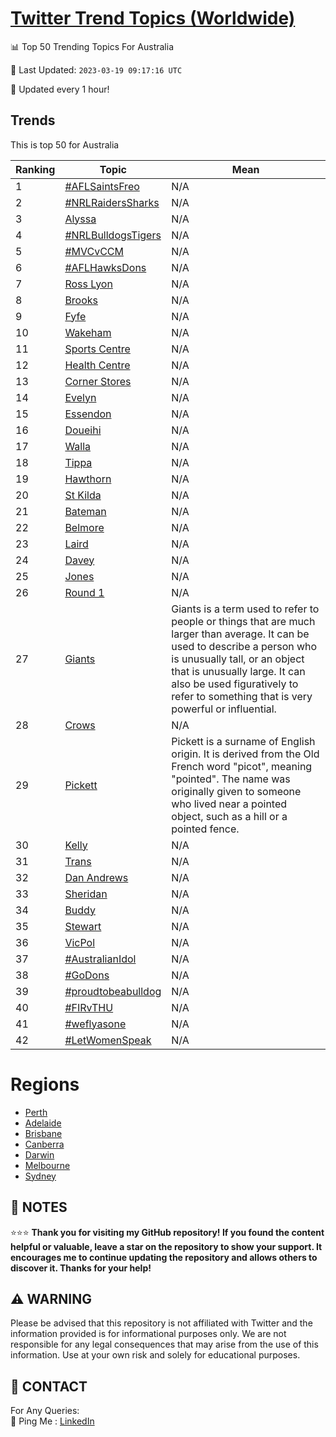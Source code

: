 [Twitter Trend Topics (Worldwide)](https://github.com/ErcinDedeoglu/Twitter-Trend-Topics)
==========


📊 Top 50 Trending Topics For Australia

📆 Last Updated: `2023-03-19 09:17:16 UTC`

🔧 Updated every 1 hour!


## Trends

This is top 50 for Australia

| Ranking | Topic | Mean |
| ------- | ------------ | ------------ |
| 1 | [#AFLSaintsFreo](http://twitter.com/search?q=%23AFLSaintsFreo) | N/A |
| 2 | [#NRLRaidersSharks](http://twitter.com/search?q=%23NRLRaidersSharks) | N/A |
| 3 | [Alyssa](http://twitter.com/search?q=Alyssa) | N/A |
| 4 | [#NRLBulldogsTigers](http://twitter.com/search?q=%23NRLBulldogsTigers) | N/A |
| 5 | [#MVCvCCM](http://twitter.com/search?q=%23MVCvCCM) | N/A |
| 6 | [#AFLHawksDons](http://twitter.com/search?q=%23AFLHawksDons) | N/A |
| 7 | [Ross Lyon](http://twitter.com/search?q=Ross+Lyon) | N/A |
| 8 | [Brooks](http://twitter.com/search?q=Brooks) | N/A |
| 9 | [Fyfe](http://twitter.com/search?q=Fyfe) | N/A |
| 10 | [Wakeham](http://twitter.com/search?q=Wakeham) | N/A |
| 11 | [Sports Centre](http://twitter.com/search?q=Sports+Centre) | N/A |
| 12 | [Health Centre](http://twitter.com/search?q=Health+Centre) | N/A |
| 13 | [Corner Stores](http://twitter.com/search?q=Corner+Stores) | N/A |
| 14 | [Evelyn](http://twitter.com/search?q=Evelyn) | N/A |
| 15 | [Essendon](http://twitter.com/search?q=Essendon) | N/A |
| 16 | [Doueihi](http://twitter.com/search?q=Doueihi) | N/A |
| 17 | [Walla](http://twitter.com/search?q=Walla) | N/A |
| 18 | [Tippa](http://twitter.com/search?q=Tippa) | N/A |
| 19 | [Hawthorn](http://twitter.com/search?q=Hawthorn) | N/A |
| 20 | [St Kilda](http://twitter.com/search?q=St+Kilda) | N/A |
| 21 | [Bateman](http://twitter.com/search?q=Bateman) | N/A |
| 22 | [Belmore](http://twitter.com/search?q=Belmore) | N/A |
| 23 | [Laird](http://twitter.com/search?q=Laird) | N/A |
| 24 | [Davey](http://twitter.com/search?q=Davey) | N/A |
| 25 | [Jones](http://twitter.com/search?q=Jones) | N/A |
| 26 | [Round 1](http://twitter.com/search?q=Round+1) | N/A |
| 27 | [Giants](http://twitter.com/search?q=Giants) | Giants is a term used to refer to people or things that are much larger than average. It can be used to describe a person who is unusually tall, or an object that is unusually large. It can also be used figuratively to refer to something that is very powerful or influential. |
| 28 | [Crows](http://twitter.com/search?q=Crows) | N/A |
| 29 | [Pickett](http://twitter.com/search?q=Pickett) | Pickett is a surname of English origin. It is derived from the Old French word "picot", meaning "pointed". The name was originally given to someone who lived near a pointed object, such as a hill or a pointed fence. |
| 30 | [Kelly](http://twitter.com/search?q=Kelly) | N/A |
| 31 | [Trans](http://twitter.com/search?q=Trans) | N/A |
| 32 | [Dan Andrews](http://twitter.com/search?q=Dan+Andrews) | N/A |
| 33 | [Sheridan](http://twitter.com/search?q=Sheridan) | N/A |
| 34 | [Buddy](http://twitter.com/search?q=Buddy) | N/A |
| 35 | [Stewart](http://twitter.com/search?q=Stewart) | N/A |
| 36 | [VicPol](http://twitter.com/search?q=VicPol) | N/A |
| 37 | [#AustralianIdol](http://twitter.com/search?q=%23AustralianIdol) | N/A |
| 38 | [#GoDons](http://twitter.com/search?q=%23GoDons) | N/A |
| 39 | [#proudtobeabulldog](http://twitter.com/search?q=%23proudtobeabulldog) | N/A |
| 40 | [#FIRvTHU](http://twitter.com/search?q=%23FIRvTHU) | N/A |
| 41 | [#weflyasone](http://twitter.com/search?q=%23weflyasone) | N/A |
| 42 | [#LetWomenSpeak](http://twitter.com/search?q=%23LetWomenSpeak) | N/A |



# Regions

* [Perth](</Australia/Perth.md>)
* [Adelaide](</Australia/Adelaide.md>)
* [Brisbane](</Australia/Brisbane.md>)
* [Canberra](</Australia/Canberra.md>)
* [Darwin](</Australia/Darwin.md>)
* [Melbourne](</Australia/Melbourne.md>)
* [Sydney](</Australia/Sydney.md>)



## 📝 NOTES

⭐⭐⭐ **Thank you for visiting my GitHub repository! If you found the content helpful or valuable, leave a star on the repository to show your support. It encourages me to continue updating the repository and allows others to discover it. Thanks for your help!**


## ⚠️ WARNING

Please be advised that this repository is not affiliated with Twitter and the information provided is for informational purposes only. We are not responsible for any legal consequences that may arise from the use of this information. Use at your own risk and solely for educational purposes.


## 📨 CONTACT

 For Any Queries:  
            🏓 Ping Me : [LinkedIn](https://www.linkedin.com/in/ercindedeoglu/)
